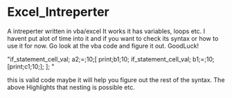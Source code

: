 # Excel_Intreperter
A intreperter written in vba/excel
It works it has variables, loops etc. I havent put alot of time into it and if you want to check its syntax or how to use it for now. Go look at the vba code and figure it out. GoodLuck! 



"if_statement_cell_val; 
a2;=;10;[
    print;b1;10;
    if_statement_cell_val;
    b1;=;10;[print;c1;10;];
];
"

this is valid code maybe it will help you figure out the rest of the syntax. The above Highlights that nesting is possible etc.
